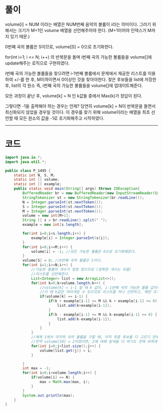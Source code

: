 # 풀이

volume[i] = NUM 이라는 배열은 NUM번째 음악의 볼륨이 i라는 의미이다. 그러기 위해서는 크기가 M+1인 volume 배열을 선언해주어야 한다. (M+1이어야 인덱스가 M까지 있기 때문.)

0번째 곡의 볼륨은 S이므로, volume[S] = 0으로 초기화한다.

for(int i=1; i <= N; i++) 의 반복문을 돌며 i번째 곡의 가능한 볼륨들을 volume[]에 update해주는 로직으로 구현하였다.

i번째 곡의 가능한 볼륨들을 찾으려면 i-1번째 볼륨에서 문제에서 제공한 리스트를 이용하여 +/-를 한 후, M이하이면서 0이상인 것을 찾아야한다. 
찾은 후보들을 list에 저장한 후, list의 각 원소 즉, i번째 곡의 가능한 볼륨들을 volume[]에 업데이트해준다.

모든 과정이 끝난 후, volume[k] = N 인 k값들 중에서 Max(k)가 정답이 된다.

그렇다면 -1을 출력해야 하는 경우는 언제?
당연히 volume[k] = N이 반복문을 돌면서 최신화되지 않았을 경우일 것이다. 이 경우를 찾기 위해 volume이라는 배열을 최초 선언할 때 모든 원소의 값을 -1로 초기화해주고 시작하였다.

---

# 코드
```java
import java.io.*;
import java.util.*;

public class P_1495 {
    static int N, S, M;
    static int [] volume;
    static int [] example;
    public static void main(String[] args) throws IOException{
        BufferedReader br = new BufferedReader(new InputStreamReader(System.in));
        StringTokenizer st = new StringTokenizer(br.readLine());
        N = Integer.parseInt(st.nextToken());
        S = Integer.parseInt(st.nextToken());
        M = Integer.parseInt(st.nextToken());
        volume = new int[M+1];
        String [] s = br.readLine().split(" ");
        example = new int[s.length];

        for(int i=0;i<s.length;i++) {
            example[i] = Integer.parseInt(s[i]);
        }
        for(int i=0;i<=M;i++) {
            volume[i] = -1; //모든 가능한 볼륨은 0으로 초기화해준다.
        }
        volume[S] = 0; //0번째 곡의 볼륨은 S이다.
        for(int i=1;i<=N;i++) {
            //가능한 볼륨의 개수가 엄청 많으므로 (정확한 개수는 모름)
            //리스트를 선언해준다.
            List<Integer> list = new ArrayList<>();
            for(int k=0;k<volume.length;k++) {
                //volume[k] = i-1 일 때 k 값이, i-1번째 곡의 가능한 볼륨 값이다.
                //이 때 k값은 여러개일 수 있으므로 리스트를 하나 선언하고, 매번 초기화하여 그 안에 값을 넣어준다.
                if(volume[k] == i-1) {
                    if(k + example[i-1] <= M && k + example[i-1] >= 0) {
                        list.add(k+example[i-1]);
                    }
                    if(k - example[i-1] <= M && k-example[i-1] >= 0) {
                        list.add(k-example[i-1]);
                    }
                }
            }
            //예제 1에서 마지막 곡의 볼륨을 구할 때, 아직 최종 후보를 다 고르기 전에 volume[10] = 1이었는데 volume[10]=3으로바뀜
            //만약 volume[10] = 2이었다면, 2에 대해 탐색을 다 하기도 전에 바뀌게 되어서 10에서 example[2]를 고려한 값을 구할 수 없다.
            for(int j=0;j<list.size();j++) {
                volume[list.get(j)] = i;
            }

        }
        int max = -1;
        for(int i=0;i<volume.length;i++) {
            if(volume[i] == N) {
                max = Math.max(max, i);
            }
        }
        System.out.println(max);
    }
}

```

